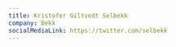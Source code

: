 ```yaml
---
title: Kristofer Giltvedt Selbekk
company: Bekk
socialMediaLink: https://twitter.com/selbekk
---
```

